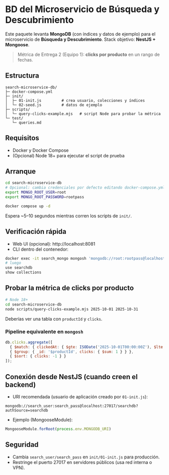 
# BD del Microservicio de Búsqueda y Descubrimiento

Este paquete levanta **MongoDB** (con índices y datos de ejemplo) para el microservicio de **Búsqueda y Descubrimiento**. Stack objetivo: **NestJS + Mongoose**.

> Métrica de Entrega 2 (Equipo 1): **clicks por producto** en un rango de fechas.

## Estructura
```
search-microservice-db/
├─ docker-compose.yml
├─ init/
│  ├─ 01-init.js         # crea usuario, colecciones y índices
│  └─ 02-seed.js         # datos de ejemplo
├─ scripts/
│  └─ query-clicks-example.mjs   # script Node para probar la métrica
└─ test/
   └─ queries.md
```

## Requisitos
- Docker y Docker Compose
- (Opcional) Node 18+ para ejecutar el script de prueba

## Arranque
```bash
cd search-microservice-db
# Opcional: cambia credenciales por defecto editando docker-compose.yml y init/01-init.js
export MONGO_ROOT_USER=root
export MONGO_ROOT_PASSWORD=rootpass

docker compose up -d
```

Espera ~5–10 segundos mientras corren los scripts de `init/`.

## Verificación rápida
- Web UI (opcional): http://localhost:8081
- CLI dentro del contenedor:
```bash
docker exec -it search_mongo mongosh 'mongodb://root:rootpass@localhost:27017/admin'
# luego
use searchdb
show collections
```

## Probar la métrica de clicks por producto
```bash
# Node 18+
cd search-microservice-db
node scripts/query-clicks-example.mjs 2025-10-01 2025-10-31
```
Deberías ver una tabla con `productId` y `clicks`.

### Pipeline equivalente en `mongosh`
```javascript
db.clicks.aggregate([
  { $match: { clickedAt: { $gte: ISODate('2025-10-01T00:00:00Z'), $lte: ISODate('2025-10-31T23:59:59Z') } } },
  { $group: { _id: '$productId', clicks: { $sum: 1 } } },
  { $sort: { clicks: -1 } }
]);
```

## Conexión desde NestJS (cuando creen el backend)
- URI recomendada (usuario de aplicación creado por `01-init.js`):
```
mongodb://search_user:search_pass@localhost:27017/searchdb?authSource=searchdb
```
- Ejemplo (MongooseModule):
```ts
MongooseModule.forRoot(process.env.MONGODB_URI)
```

## Seguridad
- Cambia `search_user/search_pass` en `init/01-init.js` para producción.
- Restringe el puerto 27017 en servidores públicos (usa red interna o VPN).

